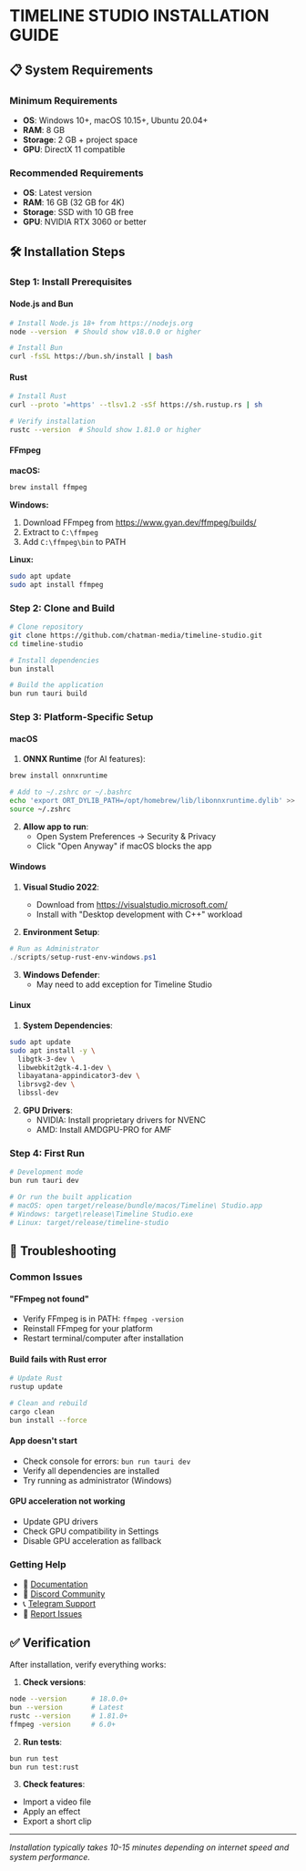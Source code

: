 # TIMELINE STUDIO INSTALLATION GUIDE

## 📋 System Requirements

### Minimum Requirements
- **OS**: Windows 10+, macOS 10.15+, Ubuntu 20.04+
- **RAM**: 8 GB
- **Storage**: 2 GB + project space
- **GPU**: DirectX 11 compatible

### Recommended Requirements
- **OS**: Latest version
- **RAM**: 16 GB (32 GB for 4K)
- **Storage**: SSD with 10 GB free
- **GPU**: NVIDIA RTX 3060 or better

## 🛠️ Installation Steps

### Step 1: Install Prerequisites

#### Node.js and Bun
```bash
# Install Node.js 18+ from https://nodejs.org
node --version  # Should show v18.0.0 or higher

# Install Bun
curl -fsSL https://bun.sh/install | bash
```

#### Rust
```bash
# Install Rust
curl --proto '=https' --tlsv1.2 -sSf https://sh.rustup.rs | sh

# Verify installation
rustc --version  # Should show 1.81.0 or higher
```

#### FFmpeg

**macOS:**
```bash
brew install ffmpeg
```

**Windows:**
1. Download FFmpeg from https://www.gyan.dev/ffmpeg/builds/
2. Extract to `C:\ffmpeg`
3. Add `C:\ffmpeg\bin` to PATH

**Linux:**
```bash
sudo apt update
sudo apt install ffmpeg
```

### Step 2: Clone and Build

```bash
# Clone repository
git clone https://github.com/chatman-media/timeline-studio.git
cd timeline-studio

# Install dependencies
bun install

# Build the application
bun run tauri build
```

### Step 3: Platform-Specific Setup

#### macOS

1. **ONNX Runtime** (for AI features):
```bash
brew install onnxruntime

# Add to ~/.zshrc or ~/.bashrc
echo 'export ORT_DYLIB_PATH=/opt/homebrew/lib/libonnxruntime.dylib' >> ~/.zshrc
source ~/.zshrc
```

2. **Allow app to run**:
   - Open System Preferences → Security & Privacy
   - Click "Open Anyway" if macOS blocks the app

#### Windows

1. **Visual Studio 2022**:
   - Download from https://visualstudio.microsoft.com/
   - Install with "Desktop development with C++" workload

2. **Environment Setup**:
```powershell
# Run as Administrator
./scripts/setup-rust-env-windows.ps1
```

3. **Windows Defender**:
   - May need to add exception for Timeline Studio

#### Linux

1. **System Dependencies**:
```bash
sudo apt update
sudo apt install -y \
  libgtk-3-dev \
  libwebkit2gtk-4.1-dev \
  libayatana-appindicator3-dev \
  librsvg2-dev \
  libssl-dev
```

2. **GPU Drivers**:
   - NVIDIA: Install proprietary drivers for NVENC
   - AMD: Install AMDGPU-PRO for AMF

### Step 4: First Run

```bash
# Development mode
bun run tauri dev

# Or run the built application
# macOS: open target/release/bundle/macos/Timeline\ Studio.app
# Windows: target\release\Timeline Studio.exe
# Linux: target/release/timeline-studio
```

## 🔧 Troubleshooting

### Common Issues

#### "FFmpeg not found"
- Verify FFmpeg is in PATH: `ffmpeg -version`
- Reinstall FFmpeg for your platform
- Restart terminal/computer after installation

#### Build fails with Rust error
```bash
# Update Rust
rustup update

# Clean and rebuild
cargo clean
bun install --force
```

#### App doesn't start
- Check console for errors: `bun run tauri dev`
- Verify all dependencies are installed
- Try running as administrator (Windows)

#### GPU acceleration not working
- Update GPU drivers
- Check GPU compatibility in Settings
- Disable GPU acceleration as fallback

### Getting Help

- 📖 [Documentation](https://chatman-media.github.io/timeline-studio/)
- 💬 [Discord Community](https://discord.gg/gwJUYxck)
- 📞 [Telegram Support](https://t.me/timelinestudio)
- 🐛 [Report Issues](https://github.com/chatman-media/timeline-studio/issues)

## ✅ Verification

After installation, verify everything works:

1. **Check versions**:
```bash
node --version      # 18.0.0+
bun --version       # Latest
rustc --version     # 1.81.0+
ffmpeg -version     # 6.0+
```

2. **Run tests**:
```bash
bun run test
bun run test:rust
```

3. **Check features**:
- Import a video file
- Apply an effect
- Export a short clip

---

*Installation typically takes 10-15 minutes depending on internet speed and system performance.*